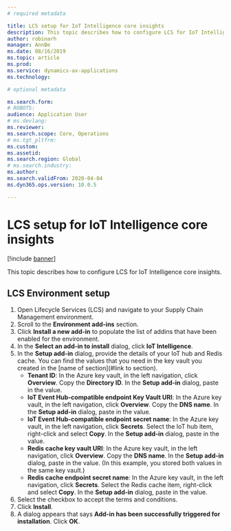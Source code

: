 ```yaml
---
# required metadata

title: LCS setup for IoT Intelligence core insights
description: This topic describes how to configure LCS for IoT Intelligence core insights.
author: robinarh
manager: AnnBe
ms.date: 08/16/2019
ms.topic: article
ms.prod: 
ms.service: dynamics-ax-applications
ms.technology: 

# optional metadata

ms.search.form: 
# ROBOTS: 
audience: Application User
# ms.devlang: 
ms.reviewer: 
ms.search.scope: Core, Operations
# ms.tgt_pltfrm: 
ms.custom: 
ms.assetid: 
ms.search.region: Global
# ms.search.industry: 
ms.author: 
ms.search.validFrom: 2020-04-04
ms.dyn365.ops.version: 10.0.5

---
```


# LCS setup for IoT Intelligence core insights

[!include [banner](../../includes/banner.md)]

This topic describes how to configure LCS for IoT Intelligence core insights.

## LCS Environment setup 

1. Open Lifecycle Services (LCS) and navigate to your Supply Chain Management environment.
2. Scroll to the **Environment add-ins** section.
3. Click **Install a new add-in** to populate the list of addins that have been enabled for the environment.
4. In the **Select an add-in to install** dialog, click **IoT Intelligence**.
5. In the **Setup add-in** dialog, provide the details of your IoT hub and Redis cache. You can find the values that you need in the key vault you created in the [name of section](#link to section).
    + **Tenant ID**: In the Azure key vault, in the left navigation, click **Overview**. Copy the **Directory ID**. In the **Setup add-in** dialog, paste in the value.
    + **IoT Event Hub-compatible endpoint Key Vault URI**: In the Azure key vault, in the left navigation, click **Overview**. Copy the **DNS name**. In the **Setup add-in** dialog, paste in the value.
    + **IoT Event Hub-compatible endpoint secret name**: In the Azure key vault, in the left navigation, click **Secrets**. Select the IoT hub item, right-click and select **Copy**. In the **Setup add-in** dialog, paste in the value.
    + **Redis cache key vault URI**: In the Azure key vault, in the left navigation, click **Overview**. Copy the **DNS name**. In the **Setup add-in** dialog, paste in the value. (In this example, you stored both values in the same key vault.)
    + **Redis cache endpoint secret name**: In the Azure key vault, in the left navigation, click **Secrets**. Select the Redis cache item, right-click and select **Copy**. In the **Setup add-in** dialog, paste in the value.
6. Select the checkbox to accept the terms and conditions.
7. Click **Install**.
8. A dialog appears that says **Add-in has been successfully triggered for installation**. Click **OK**.

